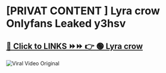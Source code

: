 
 # [PRIVAT CONTENT ] Lyra crow Onlyfans Leaked y3hsv

## <h2><a href="https://clipsfans.com/Lyra_crow&ref=git">🔗 Click to LINKS ⏩⏩ 👉 🟢 Lyra crow </a></h2>

<a href="https://clipsfans.com/Lyra_crow&ref=git" rel="nofollow" data-target="animated-image.originalLink"><img src="https://i.ibb.co.com/xMMVF88/686577567.gif" alt="Viral Video Original" style="max-width: 100%; display: inline-block;" data-target="animated-image.originalImage"></a>

